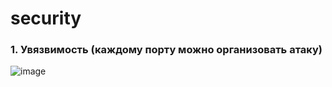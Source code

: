 # security

### 1. Увязвимость (каждому порту можно организовать атаку)
![image](https://github.com/UmarovAM/Metasploit/assets/118117183/002e4fea-b7bb-4dca-ad34-de2f12fdf246)
